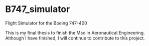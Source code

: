 # B747_simulator
Flight Simulator for the Boeing 747-400

This is my final thesis to finish the Msc in Aeronautical Engineering. Although I have finished, I will continue to contribute to this project.
